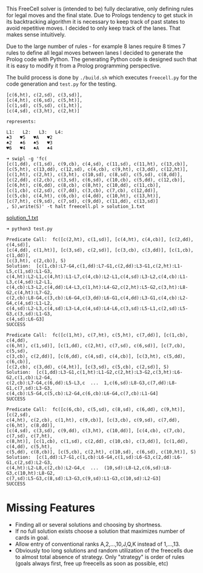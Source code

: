 This FreeCell solver is (intended to be) fully declarative, only defining rules
for legal moves and the final state. Due to Prologs tendency to get stuck in its
backtracking algorithm it is necessary to keep track of past states to avoid
repetitive moves. I decided to only keep track of the lanes. That makes sense
intuitively.

Due to the large number of rules - for example 8 lanes require 8 times 7 rules
to define all legal moves between lanes I decided to generate the Prolog code
with Python. The generating Python code is designed such that it is easy to
modify it from a Prolog programming perspective.

The build process is done by `./build.sh` which executes `freecell.py` for the
code generation and `test.py` for the testing.


```
[c(6,ht), c(2,sd), c(3,sd)],
[c(4,ht), c(6,sd), c(5,ht)],
[c(1,sd), c(5,sd), c(1,ht)],
[c(4,sd), c(3,ht), c(2,ht)]

represents:

L1:   L2:   L3:   L4:
♠️3   ♥️5   ♥️A   ♥️2
♠️2   ♠️6   ♠️5   ♥️3
♥️6   ♥️4   ♠️A   ♠️4
```
```
➜ swipl -g 'fc(
[c(1,dd), c(1,sd), c(9,cb), c(4,sd), c(11,sd), c(11,ht), c(13,cb)],
[c(5,ht), c(13,dd), c(12,sd), c(4,cb), c(9,ht), c(3,dd), c(12,ht)],
[c(1,ht), c(2,ht), c(3,ht), c(10,sd), c(8,sd), c(5,sd), c(8,dd)],
[c(2,dd), c(2,cb), c(3,sd), c(6,sd), c(10,cb), c(5,dd), c(12,cb)],
[c(6,ht), c(6,dd), c(8,cb), c(8,ht), c(10,dd), c(11,cb)],
[c(1,cb), c(2,sd), c(7,dd), c(3,cb), c(7,cb), c(12,dd)],
[c(5,cb), c(4,ht), c(6,cb), c(4,dd), c(10,ht), c(13,ht)],
[c(7,ht), c(9,sd), c(7,sd), c(9,dd), c(11,dd), c(13,sd)]
, S),write(S)' -t halt freecell.pl > solution_1.txt
```
[solution_1.txt](solution_1,txt)

```
➜ python3 test.py

Predicate Call:  fc([c(2,ht), c(1,sd)], [c(4,ht), c(4,cb)], [c(2,dd), c(4,sd)], 
[c(4,dd), c(1,ht)], [c(3,sd), c(2,sd)], [c(3,cb), c(3,dd)], [c(1,cb), c(1,dd)], 
[c(3,ht), c(2,cb)], S)
Solution:  [c(1,cb):L7-G4,c(1,dd):L7-G1,c(2,dd):L3-G1,c(2,ht):L1-L5,c(1,sd):L1-G3,
c(4,ht):L2-L1,c(4,ht):L1-L7,c(4,cb):L2-L1,c(4,sd):L3-L2,c(4,cb):L1-L3,c(4,sd):L2-L1,
c(4,cb):L3-L2,c(4,dd):L4-L3,c(1,ht):L4-G2,c(2,ht):L5-G2,c(3,ht):L8-G2,c(4,ht):L7-G2,
c(2,cb):L8-G4,c(3,cb):L6-G4,c(3,dd):L6-G1,c(4,dd):L3-G1,c(4,cb):L2-G4,c(4,sd):L1-L2,
c(4,sd):L2-L3,c(4,sd):L3-L4,c(4,sd):L4-L6,c(3,sd):L5-L1,c(2,sd):L5-G3,c(3,sd):L1-G3,
c(4,sd):L6-G3]
SUCCESS

Predicate Call:  fc([c(1,ht), c(7,ht), c(5,ht), c(7,dd)], [c(1,cb), c(4,dd), 
c(6,ht), c(1,sd)], [c(1,dd), c(2,ht), c(7,sd), c(6,sd)], [c(7,cb), c(5,sd), 
c(3,cb), c(2,dd)], [c(6,dd), c(4,sd), c(4,cb)], [c(3,ht), c(5,dd), c(6,cb)], 
[c(2,cb), c(3,dd), c(4,ht)], [c(3,sd), c(5,cb), c(2,sd)], S)
Solution:  [c(1,dd):L3-G1,c(1,ht):L1-G2,c(2,ht):L3-G2,c(3,ht):L6-G2,c(1,cb):L2-G4,
c(2,cb):L7-G4,c(6,dd):L5-L3,c  ...  1,c(6,sd):L8-G3,c(7,dd):L8-G1,c(7,sd):L3-G3,
c(4,cb):L5-G4,c(5,cb):L2-G4,c(6,cb):L6-G4,c(7,cb):L1-G4]
SUCCESS

Predicate Call:  fc([c(6,cb), c(5,sd), c(8,sd), c(6,dd), c(9,ht)], [c(2,sd), 
c(4,ht), c(2,cb), c(1,ht), c(9,cb)], [c(3,cb), c(9,sd), c(7,dd), c(6,ht), c(8,dd)], 
[c(4,sd), c(3,sd), c(9,dd), c(3,ht), c(10,dd)], [c(4,cb), c(7,cb), c(7,sd), c(7,ht), 
c(8,ht)], [c(1,cb), c(1,sd), c(2,dd), c(10,cb), c(3,dd)], [c(1,dd), c(4,dd), c(5,ht), 
c(5,dd), c(8,cb)], [c(5,cb), c(2,ht), c(10,sd), c(6,sd), c(10,ht)], S)
Solution:  [c(1,dd):L7-G1,c(1,cb):L6-G4,c(1,sd):L6-G3,c(2,dd):L6-G1,c(2,sd):L2-G3,
c(4,ht):L2-L8,c(2,cb):L2-G4,c  ...  (10,sd):L8-L2,c(6,sd):L8-G3,c(10,ht):L8-G2,
c(7,sd):L5-G3,c(8,sd):L3-G3,c(9,sd):L1-G3,c(10,sd):L2-G3]
SUCCESS
```

# Missing Features

- Finding all or several solutions and choosing by shortness.
- If no full solution exists choose a solution that maximizes number of cards in goal.
- Allow entry of conventional ranks A,2,...,10,J,Q,K instead of 1,...,13.
- Obviously too long solutions and random utilization of the freecells due to almost total absence of strategy.
  Only "strategy" is order of rules (goals always first, free up freecells as soon as possible, etc)